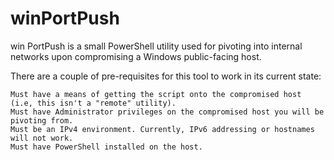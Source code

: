 # winPortPush
win PortPush is a small PowerShell utility used for pivoting into internal networks upon compromising a Windows public-facing host.

There are a couple of pre-requisites for this tool to work in its current state:

    Must have a means of getting the script onto the compromised host (i.e, this isn't a "remote" utility).
    Must have Administrator privileges on the compromised host you will be pivoting from.
    Must be an IPv4 environment. Currently, IPv6 addressing or hostnames will not work.
    Must have PowerShell installed on the host.
